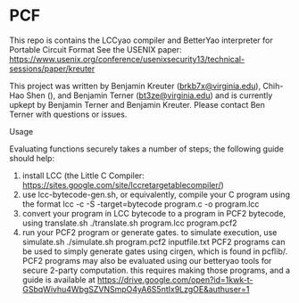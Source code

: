 PCF
======

This repo is contains the LCCyao compiler and BetterYao interpreter for Portable Circuit Format
See the USENIX paper: https://www.usenix.org/conference/usenixsecurity13/technical-sessions/paper/kreuter

This project was written by Benjamin Kreuter (brkb7x@virginia.edu), Chih-Hao Shen (), and Benjamin Terner (bt3ze@virginia.edu) and is currently upkept by Benjamin Terner and Benjamin Kreuter. Please contact Ben Terner with questions or issues.


Usage

Evaluating functions securely takes a number of steps; the following guide should help:

1. install LCC (the Little C Compiler: https://sites.google.com/site/lccretargetablecompiler/)
2. use lcc-bytecode-gen.sh, or equivalently, compile your C program using the format
   lcc -c -S -target=bytecode program.c -o program.lcc
3. convert your program in LCC bytecode to a program in PCF2 bytecode, using translate.sh
   ./translate.sh program.lcc program.pcf2
4. run your PCF2 program or generate gates. to simulate execution, use simulate.sh
   ./simulate.sh program.pcf2 inputfile.txt
PCF2 programs can be used to simply generate gates using cirgen, which is found in pcflib/.  
PCF2 programs may also be evaluated using our betteryao tools for secure 2-party computation. this requires making those programs, and a guide is available at https://drive.google.com/open?id=1kwk-t-GSbqWivhu4WbgSZVNSmpO4yA6S5ntIx9LzgOE&authuser=1 

